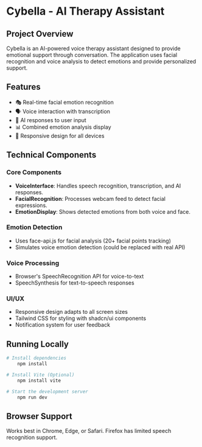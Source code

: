 
# Cybella - AI Therapy Assistant

## Project Overview

Cybella is an AI-powered voice therapy assistant designed to provide emotional support through conversation. The application uses facial recognition and voice analysis to detect emotions and provide personalized support.

## Features

- 🎭 Real-time facial emotion recognition
- 🗣️ Voice interaction with transcription
- 🧠 AI responses to user input
- 📊 Combined emotion analysis display
- 📱 Responsive design for all devices

## Technical Components

### Core Components
- **VoiceInterface**: Handles speech recognition, transcription, and AI responses.
- **FacialRecognition**: Processes webcam feed to detect facial expressions.
- **EmotionDisplay**: Shows detected emotions from both voice and face.

### Emotion Detection
- Uses face-api.js for facial analysis (20+ facial points tracking)
- Simulates voice emotion detection (could be replaced with real API)

### Voice Processing
- Browser's SpeechRecognition API for voice-to-text
- SpeechSynthesis for text-to-speech responses

### UI/UX
- Responsive design adapts to all screen sizes
- Tailwind CSS for styling with shadcn/ui components
- Notification system for user feedback

## Running Locally

```bash
# Install dependencies
    npm install

# Install Vite (Optional)
    npm install vite

# Start the development server
    npm run dev
```

## Browser Support

Works best in Chrome, Edge, or Safari. Firefox has limited speech recognition support.

